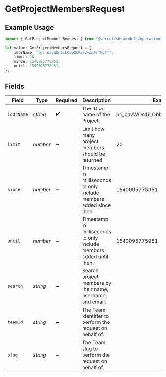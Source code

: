 # GetProjectMembersRequest

## Example Usage

```typescript
import { GetProjectMembersRequest } from "@vercel/sdk/models/operations";

let value: GetProjectMembersRequest = {
    idOrName: "prj_pavWOn1iLObbXLRiwVvzmPrTWyTf",
    limit: 20,
    since: 1540095775951,
    until: 1540095775951,
};
```

## Fields

| Field                                                               | Type                                                                | Required                                                            | Description                                                         | Example                                                             |
| ------------------------------------------------------------------- | ------------------------------------------------------------------- | ------------------------------------------------------------------- | ------------------------------------------------------------------- | ------------------------------------------------------------------- |
| `idOrName`                                                          | *string*                                                            | :heavy_check_mark:                                                  | The ID or name of the Project.                                      | prj_pavWOn1iLObbXLRiwVvzmPrTWyTf                                    |
| `limit`                                                             | *number*                                                            | :heavy_minus_sign:                                                  | Limit how many project members should be returned                   | 20                                                                  |
| `since`                                                             | *number*                                                            | :heavy_minus_sign:                                                  | Timestamp in milliseconds to only include members added since then. | 1540095775951                                                       |
| `until`                                                             | *number*                                                            | :heavy_minus_sign:                                                  | Timestamp in milliseconds to only include members added until then. | 1540095775951                                                       |
| `search`                                                            | *string*                                                            | :heavy_minus_sign:                                                  | Search project members by their name, username, and email.          |                                                                     |
| `teamId`                                                            | *string*                                                            | :heavy_minus_sign:                                                  | The Team identifier to perform the request on behalf of.            |                                                                     |
| `slug`                                                              | *string*                                                            | :heavy_minus_sign:                                                  | The Team slug to perform the request on behalf of.                  |                                                                     |